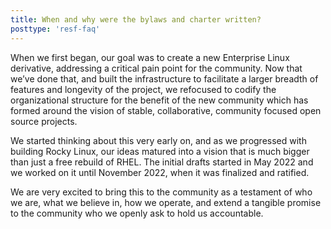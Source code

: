 ```yaml
---
title: When and why were the bylaws and charter written?
posttype: 'resf-faq'
---
```


When we first began, our goal was to create a new Enterprise Linux derivative, addressing a critical pain point for the community. Now that we’ve done that, and built the infrastructure to facilitate a larger breadth of features and longevity of the project, we refocused to codify the organizational structure for the benefit of the new community which has formed around the vision of stable, collaborative, community focused open source projects.

We started thinking about this very early on, and as we progressed with building Rocky Linux, our ideas matured into a vision that is much bigger than just a free rebuild of RHEL. The initial drafts started in May 2022 and we worked on it until November 2022, when it was finalized and ratified.

We are very excited to bring this to the community as a testament of who we are, what we believe in, how we operate, and extend a tangible promise to the community who we openly ask to hold us accountable.